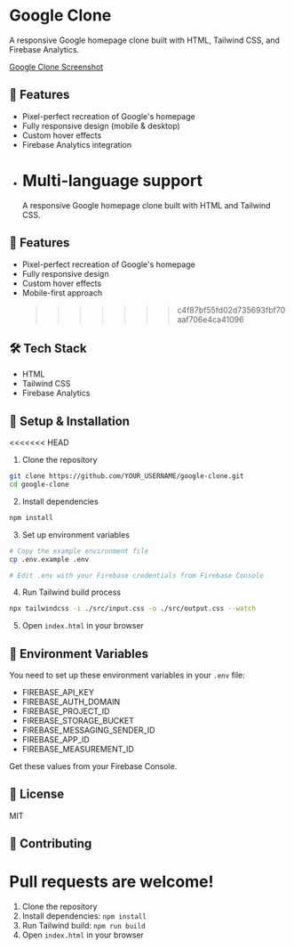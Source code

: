 # Google Clone


A responsive Google homepage clone built with HTML, Tailwind CSS, and Firebase Analytics.

[Google Clone Screenshot](UI_Photo.png)

## 🚀 Features

- Pixel-perfect recreation of Google's homepage
- Fully responsive design (mobile & desktop)
- Custom hover effects
- Firebase Analytics integration
- # Multi-language support
  A responsive Google homepage clone built with HTML and Tailwind CSS.

## 🚀 Features

- Pixel-perfect recreation of Google's homepage
- Fully responsive design
- Custom hover effects
- Mobile-first approach
  > > > > > > > c4f87bf55fd02d735693fbf70aaf706e4ca41096

## 🛠️ Tech Stack

- HTML
- Tailwind CSS
- Firebase Analytics

## 📱 Setup & Installation

<<<<<<< HEAD

1. Clone the repository

```bash
git clone https://github.com/YOUR_USERNAME/google-clone.git
cd google-clone
```

2. Install dependencies

```bash
npm install
```

3. Set up environment variables

```bash
# Copy the example environment file
cp .env.example .env

# Edit .env with your Firebase credentials from Firebase Console
```

4. Run Tailwind build process

```bash
npx tailwindcss -i ./src/input.css -o ./src/output.css --watch
```

5. Open `index.html` in your browser

## 🔑 Environment Variables

You need to set up these environment variables in your `.env` file:

- FIREBASE_API_KEY
- FIREBASE_AUTH_DOMAIN
- FIREBASE_PROJECT_ID
- FIREBASE_STORAGE_BUCKET
- FIREBASE_MESSAGING_SENDER_ID
- FIREBASE_APP_ID
- FIREBASE_MEASUREMENT_ID

Get these values from your Firebase Console.

## 📝 License

MIT

## 🤝 Contributing

# Pull requests are welcome!

1. Clone the repository
2. Install dependencies: `npm install`
3. Run Tailwind build: `npm run build`
4. Open `index.html` in your browser
   
